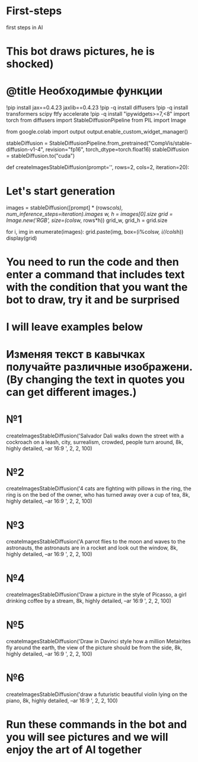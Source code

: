 # First-steps
first steps in AI
# This bot draws pictures, he is shocked)
# @title Необходимые функции
!pip install jax==0.4.23 jaxlib==0.4.23
!pip -q install diffusers
!pip -q install transformers scipy ftfy accelerate
!pip -q install "ipywidgets>=7,<8"
import torch
from diffusers import StableDiffusionPipeline
from PIL import Image

from google.colab import output
output.enable_custom_widget_manager()

stableDiffusion = StableDiffusionPipeline.from_pretrained("CompVis/stable-diffusion-v1-4", revision="fp16", torch_dtype=torch.float16)
stableDiffusion = stableDiffusion.to("cuda")

def createImagesStableDiffusion(prompt='', rows=2, cols=2, iteration=20):
 
  # Let's start generation
  images =  stableDiffusion([prompt] * (rows*cols), num_inference_steps=iteration).images
  w, h = images[0].size
  grid = Image.new('RGB', size=(cols*w, rows*h))
  grid_w, grid_h = grid.size

  for i, img in enumerate(images):
      grid.paste(img, box=(i%cols*w, i//cols*h))
  display(grid)

  # You need to run the code and then enter a command that includes text with the condition that you want the bot to draw, try it and be surprised
  # I will leave examples below

  # Изменяя текст в кавычках получайте различные изображени. (By changing the text in quotes you can get different images.)
  # №1
  createImagesStableDiffusion('Salvador Dali walks down the street with a cockroach on a leash, city, surrealism, crowded, people turn around, 8k, highly detailed, –ar 16:9 ', 2, 2, 100)
  # №2
  createImagesStableDiffusion('4 cats are fighting with pillows in the ring, the ring is on the bed of the owner, who has turned away over a cup of tea, 8k, highly detailed, –ar 16:9 ', 2, 2, 100)
  # №3
  createImagesStableDiffusion('A parrot flies to the moon and waves to the astronauts, the astronauts are in a rocket and look out the window, 8k, highly detailed, –ar 16:9 ', 2, 2, 100)
  # №4
  createImagesStableDiffusion('Draw a picture in the style of Picasso, a girl drinking coffee by a stream, 8k, highly detailed, –ar 16:9 ', 2, 2, 100)
  # №5
  createImagesStableDiffusion('Draw in Davinci style how a million Metairites fly around the earth, the view of the picture should be from the side, 8k, highly detailed, –ar 16:9 ', 2, 2, 100)
  # №6
  createImagesStableDiffusion('draw a futuristic beautiful violin lying on the piano, 8k, highly detailed, –ar 16:9 ', 2, 2, 100)

  # Run these commands in the bot and you will see pictures and we will enjoy the art of AI together
